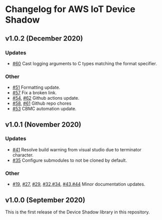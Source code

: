 # Changelog for AWS IoT Device Shadow

## v1.0.2 (December 2020)

### Updates
 - [#60](https://github.com/aws/device-shadow-for-aws-iot-embedded-sdk-fork/pull/60) Cast logging arguments to C types matching the format specifier.

### Other
 - [#51](https://github.com/aws/device-shadow-for-aws-iot-embedded-sdk-fork/pull/51) Formatting update.
 - [#57](https://github.com/aws/device-shadow-for-aws-iot-embedded-sdk-fork/pull/57) Fix a broken link.
 - [#54](https://github.com/aws/device-shadow-for-aws-iot-embedded-sdk-fork/pull/54), [#62](https://github.com/aws/device-shadow-for-aws-iot-embedded-sdk-fork/pull/62) Github actions update.
 - [#58](https://github.com/aws/device-shadow-for-aws-iot-embedded-sdk-fork/pull/58), [#61](https://github.com/aws/device-shadow-for-aws-iot-embedded-sdk-fork/pull/61) Github repo chores
 - [#53](https://github.com/aws/device-shadow-for-aws-iot-embedded-sdk-fork/pull/53) CBMC automation update.

## v1.0.1 (November 2020)

### Updates
 - [#41](https://github.com/aws/device-shadow-for-aws-iot-embedded-sdk/pull/41) Resolve build warning from visual studio due to terminator character.
 - [#35](https://github.com/aws/device-shadow-for-aws-iot-embedded-sdk/pull/35) Configure submodules to not be cloned by default.

### Other
 - [#19](https://github.com/aws/device-shadow-for-aws-iot-embedded-sdk/pull/19), [#27](https://github.com/aws/device-shadow-for-aws-iot-embedded-sdk/pull/27), [#29](https://github.com/aws/device-shadow-for-aws-iot-embedded-sdk/pull/29), [#32](https://github.com/aws/device-shadow-for-aws-iot-embedded-sdk/pull/32),[#34](https://github.com/aws/device-shadow-for-aws-iot-embedded-sdk/pull/34), [#43](https://github.com/aws/device-shadow-for-aws-iot-embedded-sdk/pull/43),[#44](https://github.com/aws/device-shadow-for-aws-iot-embedded-sdk/pull/44) Minor documentation updates.

## v1.0.0 (September 2020)

This is the first release of the Device Shadow library in this repository.
